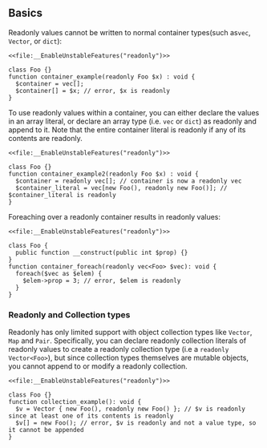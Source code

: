 
## Basics 
Readonly values cannot be written to normal container types(such as`vec`, `Vector`, or `dict`):

``` Hack readonly_container_example.hack.type-errors
<<file:__EnableUnstableFeatures("readonly")>>

class Foo {}
function container_example(readonly Foo $x) : void {
  $container = vec[];
  $container[] = $x; // error, $x is readonly
}
```

To use readonly values within a container, you can either declare the values in an array literal, or declare an array type (i.e. `vec` or `dict`) as readonly and append to it. 
Note that the entire container literal is readonly if any of its contents are readonly. 

``` Hack readonly_container_example2.hack
<<file:__EnableUnstableFeatures("readonly")>>

class Foo {}
function container_example2(readonly Foo $x) : void {
  $container = readonly vec[]; // container is now a readonly vec
  $container_literal = vec[new Foo(), readonly new Foo()]; // $container_literal is readonly
}
```

Foreaching over a readonly container results in readonly values:

``` Hack readonly_container_foreach.hack.type-errors
<<file:__EnableUnstableFeatures("readonly")>>

class Foo {
  public function __construct(public int $prop) {}
}
function container_foreach(readonly vec<Foo> $vec): void {
  foreach($vec as $elem) {
    $elem->prop = 3; // error, $elem is readonly
  }
}
```

### Readonly and Collection types
Readonly has only limited support with object collection types like `Vector`, `Map` and `Pair`. Specifically, you can declare readonly collection literals of readonly values to create a readonly collection type (i.e a `readonly Vector<Foo>`), but since collection types themselves are mutable objects, you cannot append to or modify a readonly collection. 

``` Hack readonly_collection_example.hack.type-errors
<<file:__EnableUnstableFeatures("readonly")>>

class Foo {}
function collection_example(): void {
  $v = Vector { new Foo(), readonly new Foo() }; // $v is readonly since at least one of its contents is readonly
  $v[] = new Foo(); // error, $v is readonly and not a value type, so it cannot be appended
}
```
